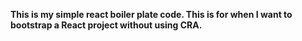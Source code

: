 **This is my simple react boiler plate code. This is for when I want to bootstrap a React project without using CRA.**
